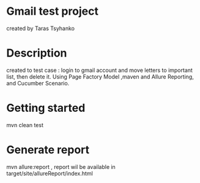 # Gmail test project
created by Taras Tsyhanko

# Description
created to test case : login to gmail account and move letters to important list, then delete it.
Using Page Factory Model ,maven and Allure Reporting, and Cucumber Scenario.

# Getting started
mvn clean test

# Generate report 
mvn allure:report ,
 report wil be available in target/site/allureReport/index.html